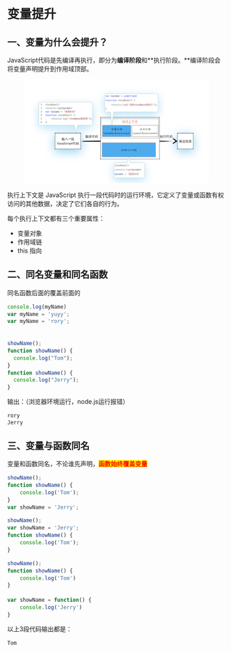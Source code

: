 # 变量提升

## 一、变量为什么会提升？

JavaScript代码是先编译再执行，即分为**编译阶段**和**执行阶段。**编译阶段会将变量声明提升到作用域顶部。

<figure><img src="../../../../.gitbook/assets/image (12).png" alt=""><figcaption></figcaption></figure>

执行上下文是 JavaScript 执行一段代码时的运行环境，它定义了变量或函数有权访问的其他数据，决定了它们各自的行为。

每个执行上下文都有三个重要属性：

* 变量对象
* 作用域链
* this 指向



## 二、同名变量和同名函数



同名函数后面的覆盖前面的

```javascript
console.log(myName)
var myName = 'yuyy';
var myName = 'rory';


showName();
function showName() {
  console.log("Tom");
}
function showName() {
  console.log("Jerry");
}
```

输出：（浏览器环境运行，node.js运行报错）

```
rory
Jerry
```

## 三、变量与函数同名

变量和函数同名，不论谁先声明，<mark style="color:red;">**函数始终覆盖变量**</mark>

```javascript
showName();
function showName() {
    console.log('Tom');
}
var showName = 'Jerry';
```

```javascript
showName();
var showName = 'Jerry';
function showName() {
    console.log('Tom');
}
```

```javascript
showName();
function showName() {
    console.log('Tom')
}

var showName = function() {
    console.log('Jerry')
}
```

以上3段代码输出都是：

```
Tom
```



